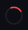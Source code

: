 ```yaml
---
icon: fas fa-question
order: 7
---
```

<meta http-equiv="refresh" content="0;URL='https://docs.yeahgames.net'"/>    
<style>
    html,
    body {
      padding: 0;
      margin: 0;
    }

    .loading {
      display: none;
      margin-top: 20px;
      text-align: center;
      color: white;
    }

    .loading-overlay {
      position: fixed;
      top: 0;
      left: 0;
      right: 0;
      bottom: 0;
      background-color: #0c0e14;
      display: flex;
      justify-content: center;
      align-items: center;
      z-index: 9999;
    }

    .loader {
      border: 4px solid #1d1f24;
      border-top: 4px solid #ff4747;
      border-radius: 50%;
      width: 40px;
      height: 40px;
      animation: spin 1s linear infinite;
    }

    @keyframes spin {
      0% {
        transform: rotate(0deg);
      }

      100% {
        transform: rotate(360deg);
      }
    }
</style>
<div class="loading-overlay">
<div class="loader"></div>
</div>